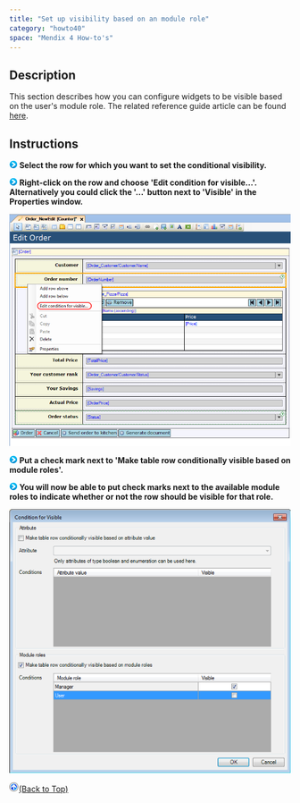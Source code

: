 ```yaml
---
title: "Set up visibility based on an module role"
category: "howto40"
space: "Mendix 4 How-to's"
---
```

## Description

This section describes how you can configure widgets to be visible based on the user's module role. The related reference guide article can be found [here](https://world.mendix.com/pages/releaseview.action?pageId=12748227).

## Instructions

![](attachments/819203/917932.png) **Select the row for which you want to set the conditional visibility.**

![](attachments/819203/917932.png) **Right-click on the row and choose 'Edit condition for visible...'. Alternatively you could click the '...' button next to 'Visible' in the Properties window.**

![](attachments/2621483/2752742.png)

![](attachments/819203/917932.png) **Put a check mark next to 'Make table row conditionally visible based on module roles'.**

![](attachments/819203/917932.png) **You will now be able to put check marks next to the available module roles to indicate whether or not the row should be visible for that role.**

![](attachments/2621483/2752749.png)

[![](attachments/819203/917564.png)](Set+up+visibility+based+on+an+module+role)[(Back to Top)](Set+up+visibility+based+on+an+module+role)